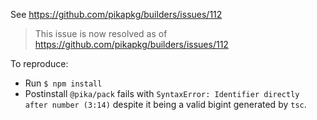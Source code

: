 See https://github.com/pikapkg/builders/issues/112

> This issue is now resolved as of https://github.com/pikapkg/builders/issues/112

To reproduce: 
- Run `$ npm install`
- Postinstall `@pika/pack` fails with `SyntaxError: Identifier directly after number (3:14)` despite it being a valid bigint generated by `tsc`.
